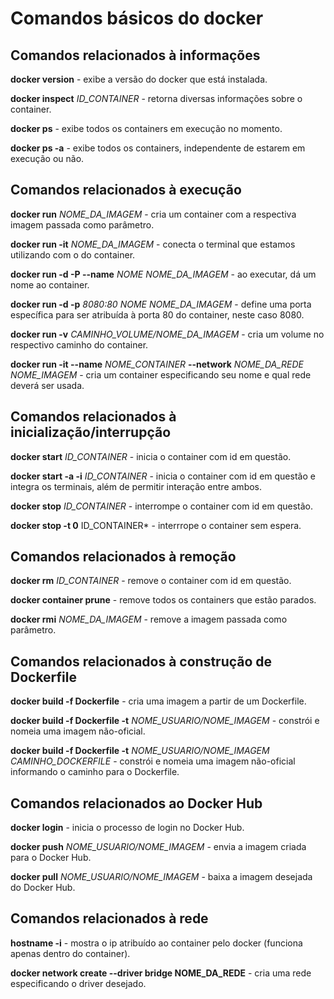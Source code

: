 # Comandos básicos do docker

## Comandos relacionados à informações

**docker version** - exibe a versão do docker que está instalada.

**docker inspect** *ID_CONTAINER* - retorna diversas informações sobre o container.

**docker ps** - exibe todos os containers em execução no momento.

**docker ps -a** - exibe todos os containers, independente de estarem em execução ou não.

## Comandos relacionados à execução

**docker run** *NOME_DA_IMAGEM* - cria um container com a respectiva imagem passada como parâmetro.

**docker run -it** *NOME_DA_IMAGEM* - conecta o terminal que estamos utilizando com o do container.

**docker run -d -P --name** *NOME NOME_DA_IMAGEM* - ao executar, dá um nome ao container.

**docker run -d -p** *8080:80 NOME NOME_DA_IMAGEM* - define uma porta específica para ser atribuída à porta 80 do container, neste caso 8080.

**docker run -v** *CAMINHO_VOLUME/NOME_DA_IMAGEM* - cria um volume no respectivo caminho do container.

**docker run -it --name** *NOME_CONTAINER* **--network** *NOME_DA_REDE NOME_IMAGEM* - cria um container especificando seu nome e qual rede deverá ser usada.

## Comandos relacionados à inicialização/interrupção

**docker start** *ID_CONTAINER* - inicia o container com id em questão.

**docker start -a -i** *ID_CONTAINER* - inicia o container com id em questão e integra os terminais, além de permitir interação entre ambos.

**docker stop** *ID_CONTAINER* - interrompe o container com id em questão.

**docker stop -t 0** ID_CONTAINER* - interrrope o container sem espera.

## Comandos relacionados à remoção

**docker rm** *ID_CONTAINER* - remove o container com id em questão.

**docker container prune** - remove todos os containers que estão parados.

**docker rmi** *NOME_DA_IMAGEM* - remove a imagem passada como parâmetro.

## Comandos relacionados à construção de Dockerfile

**docker build -f Dockerfile** - cria uma imagem a partir de um Dockerfile.

**docker build -f Dockerfile -t** *NOME_USUARIO/NOME_IMAGEM* - constrói e nomeia uma imagem não-oficial.

**docker build -f Dockerfile -t** *NOME_USUARIO/NOME_IMAGEM CAMINHO_DOCKERFILE* - constrói e nomeia uma imagem não-oficial informando o caminho para o Dockerfile.

## Comandos relacionados ao Docker Hub

**docker login** - inicia o processo de login no Docker Hub.

**docker push** *NOME_USUARIO/NOME_IMAGEM* - envia a imagem criada para o Docker Hub.

**docker pull** *NOME_USUARIO/NOME_IMAGEM* - baixa a imagem desejada do Docker Hub.

## Comandos relacionados à rede

**hostname -i** - mostra o ip atribuído ao container pelo docker (funciona apenas dentro do container).

**docker network create --driver bridge NOME_DA_REDE** - cria uma rede especificando o driver desejado.